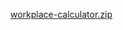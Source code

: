 [workplace-calculator.zip](https://github.com/user-attachments/files/18619643/workplace-calculator.zip)
